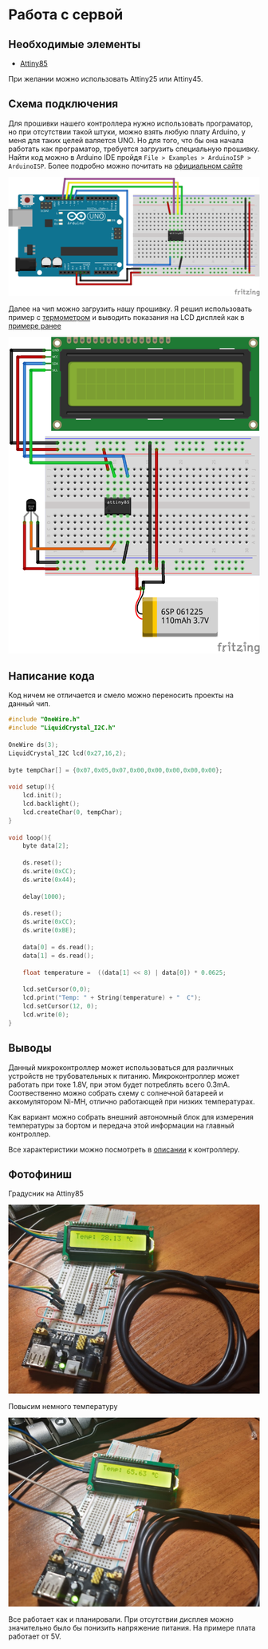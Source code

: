 # Работа с сервой

## Необходимые элементы

* [Attiny85](https://aliexpress.ru/item/4000059212852.html?spm=a2g0o.productlist.0.0.7b4c2815UUfJG9&algo_pvid=cb164c26-8d08-48cc-a1c8-dbbc4074c552&algo_expid=cb164c26-8d08-48cc-a1c8-dbbc4074c552-7&btsid=2934d9bb-818a-42c7-8802-72694601d6e0&ws_ab_test=searchweb0_0,searchweb201602_2,searchweb201603_53)

При желании можно использовать Attiny25 или Attiny45.

## Схема подключения

Для прошивки нашего контроллера нужно использовать програматор, но при отсутствии такой штуки, можно взять любую плату Arduino,
у меня для таких целей валяется UNO. Но для того, что бы она начала работать как програматор, требуется загрузить специальную прошивку. Найти код можно в Arduino IDE пройдя ```File > Examples > ArduinoISP > ArduinoISP```. Более подробно можно почитать на [официальном сайте](https://www.arduino.cc/en/tutorial/arduinoISP)

![Arduino as ISP with Attiny85](../img/08/Arduino-Attiny85.png)

Далее на чип можно загрузить нашу прошивку. Я решил использовать пример с [термометром](01p4-Termometer-ds18b20.md) и выводить показания на LCD дисплей как в [примере ранее](01p3-Termometer-i2c-lcd.md)

![Attiny85 termometer](../img/08/Attiny85.png)

## Написание кода

Код ничем не отличается и смело можно переносить проекты на данный чип.

```cpp
#include "OneWire.h"
#include "LiquidCrystal_I2C.h"

OneWire ds(3);
LiquidCrystal_I2C lcd(0x27,16,2);  

byte tempChar[] = {0x07,0x05,0x07,0x00,0x00,0x00,0x00,0x00};

void setup(){
    lcd.init();
    lcd.backlight();
    lcd.createChar(0, tempChar);
}

void loop(){
    byte data[2];

    ds.reset();
    ds.write(0xCC);
    ds.write(0x44);

    delay(1000);

    ds.reset();
    ds.write(0xCC);
    ds.write(0xBE);

    data[0] = ds.read();
    data[1] = ds.read();

    float temperature =  ((data[1] << 8) | data[0]) * 0.0625;
  
    lcd.setCursor(0,0);
    lcd.print("Temp: " + String(temperature) + "  C");
    lcd.setCursor(12, 0);
    lcd.write(0);
}
```

## Выводы

Данный микроконтроллер может использоваться для различных устройств не трубовательных к питанию. Микроконтроллер может работать при токе 1.8V, при этом будет потреблять всего 0.3mA. Соотвественно можно собрать схему с солнечной батареей и аккомулятором Ni-MH, отлично работающей при низких температурах.

Как вариант можно собрать внешний автономный блок для измерения температуры за бортом и передача этой информации на главный контроллер.

Все характеристики можно посмотреть в [описании](https://ww1.microchip.com/downloads/en/DeviceDoc/Atmel-2586-AVR-8-bit-Microcontroller-ATtiny25-ATtiny45-ATtiny85_Datasheet.pdf) к контроллеру.

## Фотофиниш

Градусник на Attiny85

![Attiny85 термометр](../img/08/attiny85-photo-1.jpg)

Повысим немного температуру

![Attiny85 термометр тест работы](../img/08/attiny85-photo-2.jpg)

Все работает как и планировали. При отсутствии дисплея можно значительно было бы понизить напряжение питания. На примере плата работает от 5V.
